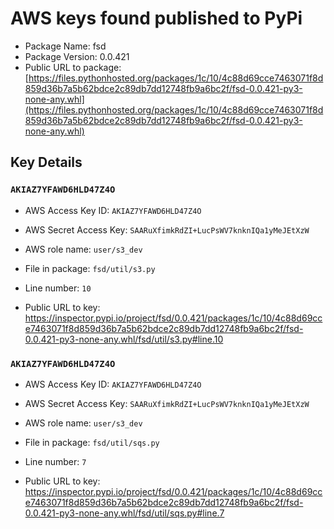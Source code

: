 # AWS keys found published to PyPi

* Package Name: fsd
* Package Version: 0.0.421
* Public URL to package: [https://files.pythonhosted.org/packages/1c/10/4c88d69cce7463071f8d859d36b7a5b62bdce2c89db7dd12748fb9a6bc2f/fsd-0.0.421-py3-none-any.whl](https://files.pythonhosted.org/packages/1c/10/4c88d69cce7463071f8d859d36b7a5b62bdce2c89db7dd12748fb9a6bc2f/fsd-0.0.421-py3-none-any.whl)

## Key Details

### `AKIAZ7YFAWD6HLD47Z4O`

* AWS Access Key ID: `AKIAZ7YFAWD6HLD47Z4O`
* AWS Secret Access Key: `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` 
* AWS role name: `user/s3_dev`
* File in package: `fsd/util/s3.py`
* Line number: `10`

* Public URL to key: https://inspector.pypi.io/project/fsd/0.0.421/packages/1c/10/4c88d69cce7463071f8d859d36b7a5b62bdce2c89db7dd12748fb9a6bc2f/fsd-0.0.421-py3-none-any.whl/fsd/util/s3.py#line.10



### `AKIAZ7YFAWD6HLD47Z4O`

* AWS Access Key ID: `AKIAZ7YFAWD6HLD47Z4O`
* AWS Secret Access Key: `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` 
* AWS role name: `user/s3_dev`
* File in package: `fsd/util/sqs.py`
* Line number: `7`

* Public URL to key: https://inspector.pypi.io/project/fsd/0.0.421/packages/1c/10/4c88d69cce7463071f8d859d36b7a5b62bdce2c89db7dd12748fb9a6bc2f/fsd-0.0.421-py3-none-any.whl/fsd/util/sqs.py#line.7


